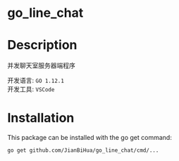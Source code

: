 go_line_chat
==========

# Description
并发聊天室服务器端程序

开发语言: `GO 1.12.1` \
开发工具: `VSCode`

# Installation

This package can be installed with the go get command:

    go get github.com/JianBiHua/go_line_chat/cmd/...

